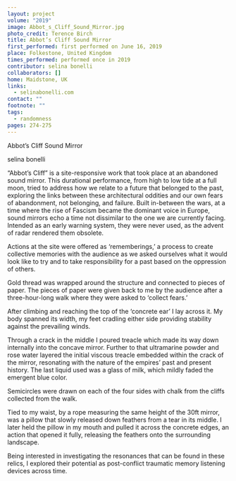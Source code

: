 ```yaml
---
layout: project
volume: "2019"
image: Abbot_s_Cliff_Sound_Mirror.jpg
photo_credit: Terence Birch
title: Abbot’s Cliff Sound Mirror
first_performed: first performed on June 16, 2019
place: Folkestone, United Kingdom
times_performed: performed once in 2019
contributor: selina bonelli
collaborators: []
home: Maidstone, UK
links:
  - selinabonelli.com
contact: ""
footnote: ""
tags:
  - randomness
pages: 274-275
---
```


Abbot’s Cliff Sound Mirror

selina bonelli

“Abbot’s Cliff” is a site-responsive work that took place at an abandoned sound mirror. This durational performance, from high to low tide at a full moon, tried to address how we relate to a future that belonged to the past, exploring the links between these architectural oddities and our own fears of abandonment, not belonging, and failure. Built in-between the wars, at a time where the rise of Fascism became the dominant voice in Europe, sound mirrors echo a time not dissimilar to the one we are currently facing. Intended as an early warning system, they were never used, as the advent of radar rendered them obsolete.

Actions at the site were offered as ‘rememberings,’ a process to create collective memories with the audience as we asked ourselves what it would look like to try and to take responsibility for a past based on the oppression of others.

Gold thread was wrapped around the structure and connected to pieces of paper. The pieces of paper were given back to me by the audience after a three-hour-long walk where they were asked to ‘collect fears.’

After climbing and reaching the top of the ‘concrete ear’ I lay across it. My body spanned its width, my feet cradling either side providing stability against the prevailing winds.

Through a crack in the middle I poured treacle which made its way down internally into the concave mirror. Further to that ultramarine powder and rose water layered the initial viscous treacle embedded within the crack of the mirror, resonating with the nature of the empires’ past and present history. The last liquid used was a glass of milk, which mildly faded the emergent blue color.

Semicircles were drawn on each of the four sides with chalk from the cliffs collected from the walk.

Tied to my waist, by a rope measuring the same height of the 30ft mirror, was a pillow that slowly released down feathers from a tear in its middle. I later held the pillow in my mouth and pulled it across the concrete edges, an action that opened it fully, releasing the feathers onto the surrounding landscape.

Being interested in investigating the resonances that can be found in these relics, I explored their potential as post-conflict traumatic memory listening devices across time.
